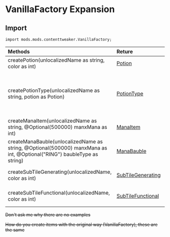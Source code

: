 # VanillaFactory Expansion

## Import

```zenscript
import mods.mods.contenttweaker.VanillaFactory;
```

| Methods                                                           | Reture | Description |
| :------------------------------------------------------------ | :--------- | ---- |
| createPotion(unlocalizedName as string, color as int)         | [Potion](https://github.com/ikexing-cn/RandomTweaker/blob/master/wiki/en_us/modSupport/ContentTweaker/Potion.md) | Create a Potion |
| createPotionType(unlocalizedName as string, potion as Potion) | [PotionType](https://github.com/ikexing-cn/RandomTweaker/blob/master/wiki/en_us/modSupport/ContentTweaker/PotionType.md) | Create a PotionType potion bottle belonging to this category |
| createManaItem(unlocalizedName as string, @Optional(500000) manxMana as int) | [ManaItem](https://github.com/ikexing-cn/RandomTweaker/blob/master/wiki/en_us/modSupport/ContentTweaker/ManaItem.md) | Create a ManaItem |
| createManaBauble(unlocalizedName as string, @Optional(500000) manxMana as int, @Optional("RING") baubleType as string) | [ManaBauble](https://github.com/ikexing-cn/RandomTweaker/blob/master/wiki/en_us/modSupport/ContentTweaker/ManaBauble/ManaBauble.md) | Create a ManaBauble
| createSubTileGenerating(unlocalizedName, color as int) | [SubTileGenerating](https://github.com/ikexing-cn/RandomTweaker/blob/master/wiki/en_us/modSupport/ContentTweaker/SubTileEntity/SubTileGenerating.md) | Create a generation flower |
| createSubTileFunctional(unlocalizedName, color as int) | [SubTileFunctional](https://github.com/ikexing-cn/RandomTweaker/blob/master/wiki/en_us/modSupport/ContentTweaker/SubTileEntity/SubTileFunctional.md) | Create a functional flower |

~~Don't ask me why there are no examples~~

~~How do you create items with the original way (VanillaFactory), these are the same~~
